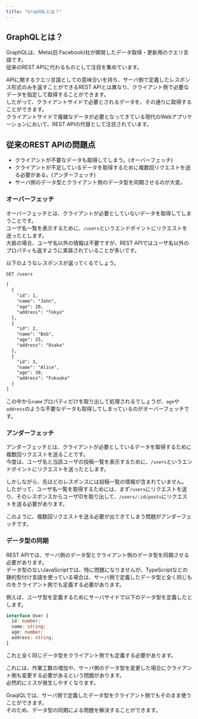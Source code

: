 ```yaml
---
title: "GraphQLとは？"
---
```


## GraphQLとは？

GraphQLは、Meta(旧 Facebook)社が開発したデータ取得・更新用のクエリ言語です。  
従来のREST APIに代わるものとして注目を集めています。  

APIに関するクエリ言語としての意味合いを持ち、サーバ側で定義したレスポンス形式のみを返すことができるREST APIとは異なり、クライアント側で必要なデータを指定して取得することができます。  
したがって、クライアントサイドで必要とされるデータを、その通りに取得することができます。  
クライアントサイドで複雑なデータが必要となってきている現代のWebアプリケーションにおいて、REST APIの代替として注目されています。  

## 従来のREST APIの問題点

- クライアントが不要なデータも取得してしまう。(オーバーフェッチ)
- クライアントが不足しているデータを取得するために複数回リクエストを送る必要がある。(アンダーフェッチ)
- サーバ側のデータ型とクライアント側のデータ型を同期させるのが大変。

### オーバーフェッチ

オーバーフェッチとは、クライアントが必要としていないデータを取得してしまうことです。  
ユーザ名一覧を表示するために、`/users`というエンドポイントにリクエストを送ったとします。  
大抵の場合、ユーザ名以外の情報は不要ですが、REST APIではユーザ名以外のプロパティも返すように実装されていることが多いです。  

以下のようなレスポンスが返ってくるでしょう。  

```rest
GET /users

[
  {
    "id": 1,
    "name": "John",
    "age": 20,
    "address": "Tokyo"
  },
  {
    "id": 2,
    "name": "Bob",
    "age": 25,
    "address": "Osaka"
  },
  {
    "id": 3,
    "name": "Alice",
    "age": 30,
    "address": "Fukuoka"
  }
]
```

この中から`name`プロパティだけを取り出して処理されるでしょうが、`age`や`address`のような不要なデータも取得してしまっているのがオーバーフェッチです。  

### アンダーフェッチ

アンダーフェッチとは、クライアントが必要としているデータを取得するために複数回リクエストを送ることです。  
今度は、ユーザ名と当該ユーザの投稿一覧を表示するために、`/users`というエンドポイントにリクエストを送ったとします。  

しかしながら、先ほどのレスポンスには投稿一覧の情報が含まれていません。  
したがって、ユーザ名一覧を取得するためには、まず`/users`にリクエストを送り、そのレスポンスからユーザIDを取り出して、`/users/:id/posts`にリクエストを送る必要があります。  

このように、複数回リクエストを送る必要が出てきてしまう問題がアンダーフェッチです。  

### データ型の同期

REST APIでは、サーバ側のデータ型とクライアント側のデータ型を同期させる必要があります。  
データ型のないJavaScriptでは、特に問題になりませんが、TypeScriptなどの静的型付け言語を使っている場合は、サーバ側で定義したデータ型と全く同じものをクライアント側でも定義する必要があります。  

例えば、ユーザ型を定義するためにサーバサイドで以下のデータ型を定義したとします。  

```ts
interface User {
  id: number;
  name: string;
  age: number;
  address: string;
}
```

これと全く同じデータ型をクライアント側でも定義する必要があります。  

これには、作業工数の増加や、サーバ側のデータ型を変更した場合にクライアント側も変更する必要があるという問題があります。  
必然的にミスが発生しやすくなります。  

GraqlQLでは、サーバ側で定義したデータ型をクライアント側でもそのまま使うことができます。  
そのため、データ型の同期による問題を解決することができます。  
